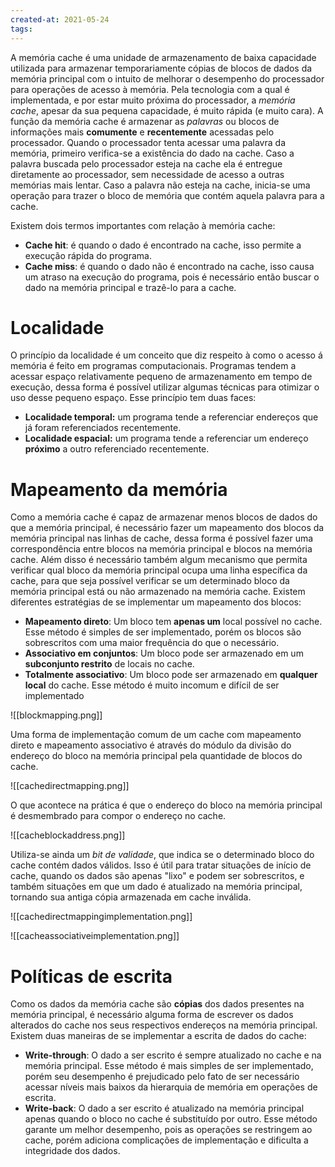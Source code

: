 ```yaml
---
created-at: 2021-05-24
tags:
---
```

A memória cache é uma unidade de armazenamento de baixa capacidade utilizada para armazenar temporariamente cópias de blocos de dados da memória principal com o intuito de melhorar o desempenho do processador para operações de acesso à memória. Pela tecnologia com a qual é implementada, e por estar muito próxima do processador, a *memória cache*, apesar da sua pequena capacidade, é muito rápida (e muito cara).
A função da memória cache é armazenar as *palavras* ou blocos de informações mais **comumente** e **recentemente** acessadas pelo processador. Quando o processador tenta acessar uma palavra da memória, primeiro verifica-se a existência do dado na cache. Caso a palavra buscada pelo processador esteja na cache ela é entregue diretamente ao processador, sem necessidade de acesso a outras memórias mais lentar. Caso a palavra não esteja na cache, inicia-se uma operação para trazer o bloco de memória que contém aquela palavra para a cache.

Existem dois termos importantes com relação à memória cache:

- **Cache hit**: é quando o dado é encontrado na cache, isso permite a execução rápida do programa.
- **Cache miss**: é quando o dado não é encontrado na cache, isso causa um atraso na execução do programa, pois é necessário então buscar o dado na memória principal e trazê-lo para a cache.

# Localidade
O princípio da localidade é um conceito que diz respeito à como o acesso á memória é feito em programas computacionais. Programas tendem a acessar espaço relativamente pequeno de armazenamento em tempo de execução, dessa forma é possível utilizar algumas técnicas para otimizar o uso desse pequeno espaço.
Esse princípio tem duas faces:

- **Localidade temporal:** um programa tende a referenciar endereços que já foram referenciados recentemente.
- **Localidade espacial:** um programa tende a referenciar um endereço **próximo** a outro referenciado recentemente.

# Mapeamento da memória
Como a memória cache é capaz de armazenar menos blocos de dados do que a memória principal, é necessário fazer um mapeamento dos blocos da memória principal nas linhas de cache, dessa forma é possível fazer uma correspondência entre blocos na memória principal e blocos na memória cache. Além disso é necessário também algum mecanismo que permita verificar qual bloco da memória principal ocupa uma linha específica da cache, para que seja possível verificar se um determinado bloco da memória principal está ou não armazenado na memória cache.
Existem diferentes estratégias de se implementar um mapeamento dos blocos:

- **Mapeamento direto**: Um bloco tem **apenas um** local possível no cache. Esse método é simples de ser implementado, porém os blocos são sobrescritos com uma maior frequência do que o necessário.
- **Associativo em conjuntos**: Um bloco pode ser armazenado em um **subconjunto restrito** de locais no cache.
- **Totalmente associativo**: Um bloco pode ser armazenado em **qualquer local** do cache. Esse método é muito incomum e difícil de ser implementado

![[blockmapping.png]]

Uma forma de implementação comum de um cache com mapeamento direto e mapeamento associativo é através do módulo da divisão do endereço do bloco na memória principal pela quantidade de blocos do cache.

![[cachedirectmapping.png]]

O que acontece na prática é que o endereço do bloco na memória principal é desmembrado para compor o endereço no cache.

![[cacheblockaddress.png]]

Utiliza-se ainda um *bit de validade*, que indica se o determinado bloco do cache contém dados válidos. Isso é útil para tratar situações de início de cache, quando os dados são apenas "lixo" e podem ser sobrescritos, e também situações em que um dado é atualizado na memória principal, tornando sua antiga cópia armazenada em cache inválida.

![[cachedirectmappingimplementation.png]]

![[cacheassociativeimplementation.png]]

# Políticas de escrita
Como os dados da memória cache são **cópias** dos dados presentes na memória principal, é necessário alguma forma de escrever os dados alterados do cache nos seus respectivos endereços na memória principal. Existem duas maneiras de se implementar a escrita de dados do cache:

- **Write-through**: O dado a ser escrito é sempre atualizado no cache e na memória principal. Esse método é mais simples de ser implementado, porém seu desempenho é prejudicado pelo fato de ser necessário acessar níveis mais baixos da hierarquia de memória em operações de escrita.
- **Write-back**: O dado a ser escrito é atualizado na memória principal apenas quando o bloco no cache é substituído por outro. Esse método garante um melhor desempenho, pois as operações se restringem ao cache, porém adiciona complicações de implementação e dificulta a integridade dos dados.